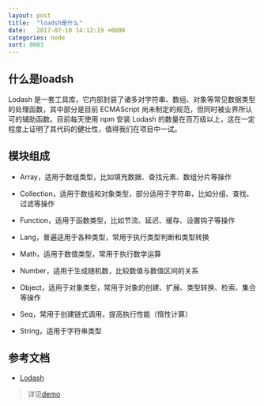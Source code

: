 ```yaml
---
layout: post
title:  "loadsh是什么"
date:   2017-07-10 14:12:19 +0800
categories: node
sort: 0601
---
```


## 什么是loadsh

Lodash 是一套工具库，它内部封装了诸多对字符串、数组、对象等常见数据类型的处理函数，其中部分是目前 ECMAScript 尚未制定的规范，但同时被业界所认可的辅助函数。目前每天使用 npm 安装 Lodash 的数量在百万级以上，这在一定程度上证明了其代码的健壮性，值得我们在项目中一试。

## 模块组成

- Array，适用于数组类型，比如填充数据、查找元素、数组分片等操作

- Collection，适用于数组和对象类型，部分适用于字符串，比如分组、查找、过滤等操作

- Function，适用于函数类型，比如节流、延迟、缓存、设置钩子等操作

- Lang，普遍适用于各种类型，常用于执行类型判断和类型转换

- Math，适用于数值类型，常用于执行数学运算

- Number，适用于生成随机数，比较数值与数值区间的关系

- Object，适用于对象类型，常用于对象的创建、扩展、类型转换、检索、集合等操作

- Seq，常用于创建链式调用，提高执行性能（惰性计算）

- String，适用于字符串类型

## 参考文档
- [Lodash](http://www.jianshu.com/p/7436e40ac5d1)



> 详见[demo](/widget/loadsh/demo.html)